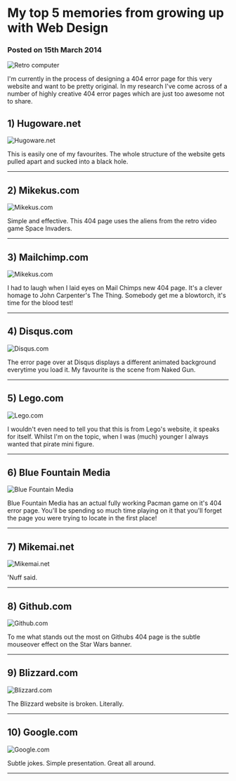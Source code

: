 # My top 5 memories from growing up with Web Design
### Posted on 15th March 2014

![Retro computer](https://raw.githubusercontent.com/WebDevLuke/My-Articles/master/2014-03-2-10-creative-404-error-pages/10-creative-404-error-pages.jpg)

I'm currently in the process of designing a 404 error page for this very website and want to be pretty original. In my research I've come across of a number of highly creative 404 error pages which are just too awesome not to share.

## 1) Hugoware.net

![Hugoware.net](https://raw.githubusercontent.com/WebDevLuke/My-Articles/master/2014-03-2-10-creative-404-error-pages/error_page_01.jpg)

This is easily one of my favourites. The whole structure of the website gets pulled apart and sucked into a black hole.

------

## 2) Mikekus.com

![Mikekus.com](https://raw.githubusercontent.com/WebDevLuke/My-Articles/master/2014-03-2-10-creative-404-error-pages/error_page_02.jpg)

Simple and effective. This 404 page uses the aliens from the retro video game Space Invaders.

------

## 3) Mailchimp.com

![Mikekus.com](https://raw.githubusercontent.com/WebDevLuke/My-Articles/master/2014-03-2-10-creative-404-error-pages/error_page_03.jpg)

I had to laugh when I laid eyes on Mail Chimps new 404 page. It's a clever homage to John Carpenter's The Thing. Somebody get me a blowtorch, it's time for the blood test!

------

## 4) Disqus.com

![Disqus.com](https://raw.githubusercontent.com/WebDevLuke/My-Articles/master/2014-03-2-10-creative-404-error-pages/error_page_04.jpg)

The error page over at Disqus displays a different animated background everytime you load it. My favourite is the scene from Naked Gun.

------

## 5) Lego.com

![Lego.com](https://raw.githubusercontent.com/WebDevLuke/My-Articles/master/2014-03-2-10-creative-404-error-pages/error_page_05.jpg)

I wouldn't even need to tell you that this is from Lego's website, it speaks for itself. Whilst I'm on the topic, when I was (much) younger I always wanted that pirate mini figure.

------

## 6) Blue Fountain Media

![Blue Fountain Media](https://raw.githubusercontent.com/WebDevLuke/My-Articles/master/2014-03-2-10-creative-404-error-pages/error_page_06.jpg)

Blue Fountain Media has an actual fully working Pacman game on it's 404 error page. You'll be spending so much time playing on it that you'll forget the page you were trying to locate in the first place!

------

## 7) Mikemai.net

![Mikemai.net](https://raw.githubusercontent.com/WebDevLuke/My-Articles/master/2014-03-2-10-creative-404-error-pages/error_page_07.jpg)

'Nuff said.

------

## 8) Github.com

![Github.com](https://raw.githubusercontent.com/WebDevLuke/My-Articles/master/2014-03-2-10-creative-404-error-pages/error_page_08.jpg)

To me what stands out the most on Githubs 404 page is the subtle mouseover effect on the Star Wars banner.

------

## 9) Blizzard.com

![Blizzard.com](https://raw.githubusercontent.com/WebDevLuke/My-Articles/master/2014-03-2-10-creative-404-error-pages/error_page_09.jpg)

The Blizzard website is broken. Literally.

------

## 10) Google.com

![Google.com](https://raw.githubusercontent.com/WebDevLuke/My-Articles/master/2014-03-2-10-creative-404-error-pages/error_page_10.jpg)

Subtle jokes. Simple presentation. Great all around.

------
